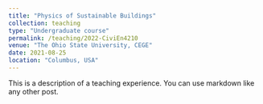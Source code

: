 ```yaml
---
title: "Physics of Sustainable Buildings"
collection: teaching
type: "Undergraduate course"
permalink: /teaching/2022-CiviEn4210
venue: "The Ohio State University, CEGE"
date: 2021-08-25
location: "Columbus, USA"
---
```


This is a description of a teaching experience. You can use markdown like any other post.

